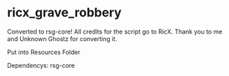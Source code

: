# ricx_grave_robbery
Converted to rsg-core! All credits for the script go to RicX. Thank you to me and Unknown Ghostz for converting it.

Put into Resources Folder

Dependencys: rsg-core
